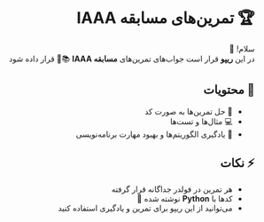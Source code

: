<div dir="rtl" align="right">

# 🏆 تمرین‌های مسابقه IAAA

سلام! 👋  
در این **ریپو** قرار است جواب‌های تمرین‌های **مسابقه IAAA** 📚🤖 قرار داده شود  

## 🔹 محتویات
- 📝 حل تمرین‌ها به صورت کد  
- 💻 مثال‌ها و تست‌ها  
- 🚀 یادگیری الگوریتم‌ها و بهبود مهارت برنامه‌نویسی  

## ⚡ نکات
- هر تمرین در فولدر جداگانه قرار گرفته  
- کدها با **Python** نوشته شده 🐍  
- می‌توانید از این ریپو برای تمرین و یادگیری استفاده کنید  


</div>
